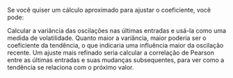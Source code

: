 Se você quiser um cálculo aproximado para ajustar o coeficiente, você pode:

Calcular a variância das oscilações nas últimas entradas e usá-la como uma medida de volatilidade. Quanto maior a variância, maior poderia ser o coeficiente da tendência, o que indicaria uma influência maior da oscilação recente.
Um ajuste mais refinado seria calcular a correlação de Pearson entre as últimas entradas e suas mudanças subsequentes, para ver como a tendência se relaciona com o próximo valor.